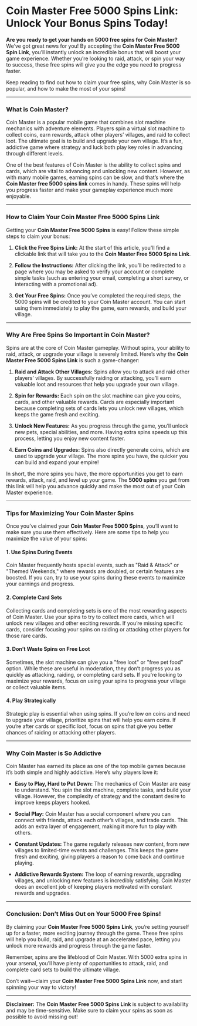 # Coin Master Free 5000 Spins Link: Unlock Your Bonus Spins Today!

**Are you ready to get your hands on 5000 free spins for Coin Master?** We’ve got great news for you! By accepting the **Coin Master Free 5000 Spin Link**, you’ll instantly unlock an incredible bonus that will boost your game experience. Whether you’re looking to raid, attack, or spin your way to success, these free spins will give you the edge you need to progress faster.

Keep reading to find out how to claim your free spins, why Coin Master is so popular, and how to make the most of your spins!

---

### What is Coin Master?

Coin Master is a popular mobile game that combines slot machine mechanics with adventure elements. Players spin a virtual slot machine to collect coins, earn rewards, attack other players’ villages, and raid to collect loot. The ultimate goal is to build and upgrade your own village. It’s a fun, addictive game where strategy and luck both play key roles in advancing through different levels.

One of the best features of Coin Master is the ability to collect spins and cards, which are vital to advancing and unlocking new content. However, as with many mobile games, earning spins can be slow, and that’s where the **Coin Master free 5000 spins link** comes in handy. These spins will help you progress faster and make your gameplay experience much more enjoyable.

---

### How to Claim Your Coin Master Free 5000 Spins Link

Getting your **Coin Master Free 5000 Spins** is easy! Follow these simple steps to claim your bonus:

1. **Click the Free Spins Link:** At the start of this article, you'll find a clickable link that will take you to the **Coin Master Free 5000 Spins Link**.
   
2. **Follow the Instructions:** After clicking the link, you’ll be redirected to a page where you may be asked to verify your account or complete simple tasks (such as entering your email, completing a short survey, or interacting with a promotional ad).

3. **Get Your Free Spins:** Once you’ve completed the required steps, the 5000 spins will be credited to your Coin Master account. You can start using them immediately to play the game, earn rewards, and build your village.

---

### Why Are Free Spins So Important in Coin Master?

Spins are at the core of Coin Master gameplay. Without spins, your ability to raid, attack, or upgrade your village is severely limited. Here’s why the **Coin Master Free 5000 Spins Link** is such a game-changer:

1. **Raid and Attack Other Villages:** Spins allow you to attack and raid other players’ villages. By successfully raiding or attacking, you’ll earn valuable loot and resources that help you upgrade your own village.

2. **Spin for Rewards:** Each spin on the slot machine can give you coins, cards, and other valuable rewards. Cards are especially important because completing sets of cards lets you unlock new villages, which keeps the game fresh and exciting.

3. **Unlock New Features:** As you progress through the game, you’ll unlock new pets, special abilities, and more. Having extra spins speeds up this process, letting you enjoy new content faster.

4. **Earn Coins and Upgrades:** Spins also directly generate coins, which are used to upgrade your village. The more spins you have, the quicker you can build and expand your empire!

In short, the more spins you have, the more opportunities you get to earn rewards, attack, raid, and level up your game. The **5000 spins** you get from this link will help you advance quickly and make the most out of your Coin Master experience.

---

### Tips for Maximizing Your Coin Master Spins

Once you’ve claimed your **Coin Master Free 5000 Spins**, you’ll want to make sure you use them effectively. Here are some tips to help you maximize the value of your spins:

#### 1. **Use Spins During Events**
Coin Master frequently hosts special events, such as "Raid & Attack" or "Themed Weekends," where rewards are doubled, or certain features are boosted. If you can, try to use your spins during these events to maximize your earnings and progress.

#### 2. **Complete Card Sets**
Collecting cards and completing sets is one of the most rewarding aspects of Coin Master. Use your spins to try to collect more cards, which will unlock new villages and other exciting rewards. If you’re missing specific cards, consider focusing your spins on raiding or attacking other players for those rare cards.

#### 3. **Don’t Waste Spins on Free Loot**
Sometimes, the slot machine can give you a "free loot" or "free pet food" option. While these are useful in moderation, they don’t progress you as quickly as attacking, raiding, or completing card sets. If you're looking to maximize your rewards, focus on using your spins to progress your village or collect valuable items.

#### 4. **Play Strategically**
Strategic play is essential when using spins. If you’re low on coins and need to upgrade your village, prioritize spins that will help you earn coins. If you’re after cards or specific loot, focus on spins that give you better chances of raiding or attacking other players.

---

### Why Coin Master is So Addictive

Coin Master has earned its place as one of the top mobile games because it’s both simple and highly addictive. Here’s why players love it:

- **Easy to Play, Hard to Put Down:** The mechanics of Coin Master are easy to understand. You spin the slot machine, complete tasks, and build your village. However, the complexity of strategy and the constant desire to improve keeps players hooked.
  
- **Social Play:** Coin Master has a social component where you can connect with friends, attack each other’s villages, and trade cards. This adds an extra layer of engagement, making it more fun to play with others.

- **Constant Updates:** The game regularly releases new content, from new villages to limited-time events and challenges. This keeps the game fresh and exciting, giving players a reason to come back and continue playing.

- **Addictive Rewards System:** The loop of earning rewards, upgrading villages, and unlocking new features is incredibly satisfying. Coin Master does an excellent job of keeping players motivated with constant rewards and upgrades.

---

### Conclusion: Don’t Miss Out on Your 5000 Free Spins!

By claiming your **Coin Master Free 5000 Spins Link**, you’re setting yourself up for a faster, more exciting journey through the game. These free spins will help you build, raid, and upgrade at an accelerated pace, letting you unlock more rewards and progress through the game faster.

Remember, spins are the lifeblood of Coin Master. With 5000 extra spins in your arsenal, you’ll have plenty of opportunities to attack, raid, and complete card sets to build the ultimate village.

Don’t wait—claim your **Coin Master Free 5000 Spins Link** now, and start spinning your way to victory!

---

**Disclaimer:** The **Coin Master Free 5000 Spins Link** is subject to availability and may be time-sensitive. Make sure to claim your spins as soon as possible to avoid missing out!
